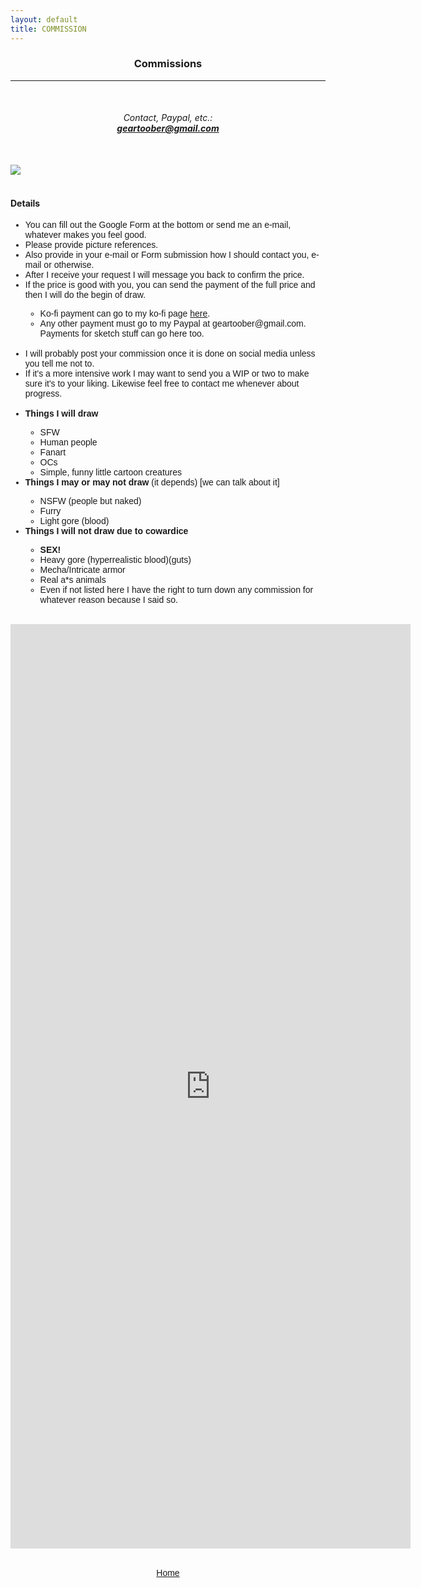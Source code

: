 ```yaml
---
layout: default
title: COMMISSION
---
```


<h3><p style="text-align: center;">Commissions</p></h3>
<hr>
<br>
<h6><p style="text-align: center;">Contact, Paypal, etc.:
	<br>
	<b><a href="mailto:geartoober@gmail.com" target="_blank">geartoober@gmail.com</a></b></p></h6>
<br>
<img src="{{ site.url }}/assets/images/comishsheetv2.png">
<br>
<br>
<h4>Details</h4>

<ul style="font-family: 'Kosugi', sans-serif;">
<li>You can fill out the Google Form at the bottom or send me an e-mail, whatever makes you feel good.</li>
<li>Please provide picture references.</li>
<li>Also provide in your e-mail or Form submission how I should contact you, e-mail or otherwise.</li>
<li>After I receive your request I will message you back to confirm the price.</li>
<li>If the price is good with you, you can send the payment of the full price and then I will do the begin of draw.</li>
  <ul>
  <li>Ko-fi payment can go to my ko-fi page <a href="https://ko-fi.com/meltface" target="_blank">here</a>.</li>
  <li>Any other payment must go to my Paypal at geartoober@gmail.com. Payments for sketch stuff can go here too.</li>
  </ul>
<br>
<li>I will probably post your commission once it is done on social media unless you tell me not to.</li>
<li>If it's a more intensive work I may want to send you a WIP or two to make sure it's to your liking. Likewise feel free to contact me whenever about progress.</li>
<br>
<li><b>Things I will draw</b></li>
  <ul>
  <li>SFW</li>
  <li>Human people</li>
  <li>Fanart</li>
  <li>OCs</li>
  <li>Simple, funny little cartoon creatures</li>
  </ul>
<li><b>Things I may or may not draw</b> (it depends) [we can talk about it]</li>
  <ul>
  <li>NSFW (people but naked)</li>
  <li>Furry</li>
  <li>Light gore (blood)</li>
  </ul>
<li><b>Things I will not draw due to cowardice</b></li>
  <ul>
  <li><b>SEX!</b></li>
  <li>Heavy gore (hyperrealistic blood)(guts)</li>
  <li>Mecha/Intricate armor</li>
  <li>Real a*s animals</li>
  <li>Even if not listed here I have the right to turn down any commission for whatever reason because I said so.</li>
  </ul>
</ul>
<br>
<iframe src="https://docs.google.com/forms/d/e/1FAIpQLSfAqy9fqPVyBIZQYQHCt5DULZ11K0sa8WSDBO4THI0W9E1WJw/viewform?embedded=true" width="640" height="1479" frameborder="0" marginheight="0" marginwidth="0">Loading…</iframe>
<br>
<br>
<p style="text-align: center; font-family: 'Kosugi', sans-serif;"><a href="{{ site.baseurl }}{% link index.html %}">Home</a></p>
